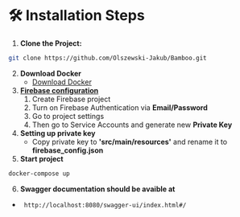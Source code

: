 # 🛠️ Installation Steps

1. **Clone the Project:**

```bash
git clone https://github.com/Olszewski-Jakub/Bamboo.git
```

2. **Download Docker**
   - [Download Docker](https://www.docker.com/products/docker-desktop)
3. **[Firebase configuration](https://firebase.google.com/)**
   1. Create Firebase project
   2. Turn on Firebase Authentication via **Email/Password**
   3. Go to project settings
   4. Then go to Service Accounts and generate new **Private Key**
4. **Setting up private key**
   - Copy private key to **'src/main/resources'** and rename it to **firebase_config.json**
5. **Start project**

```bash
docker-compose up
```

6. **Swagger documentation should be avaible at**

- ``` http://localhost:8080/swagger-ui/index.html#/```


